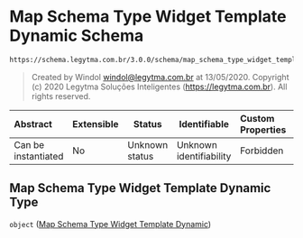 # Map Schema Type Widget Template Dynamic Schema

```txt
https://schema.legytma.com.br/3.0.0/schema/map_schema_type_widget_template_dynamic.schema.json
```




> Created by Windol [windol@legytma.com.br](mailto:windol@legytma.com.br) at 13/05/2020.
> Copyright (c) 2020 Legytma Soluções Inteligentes (<https://legytma.com.br>). All rights reserved.
>

| Abstract            | Extensible | Status         | Identifiable            | Custom Properties | Additional Properties | Access Restrictions | Defined In                                                                                                                                  |
| :------------------ | ---------- | -------------- | ----------------------- | :---------------- | --------------------- | ------------------- | ------------------------------------------------------------------------------------------------------------------------------------------- |
| Can be instantiated | No         | Unknown status | Unknown identifiability | Forbidden         | Allowed               | none                | [map_schema_type_widget_template_dynamic.schema.json](../schema/map_schema_type_widget_template_dynamic.schema.json) |

## Map Schema Type Widget Template Dynamic Type

`object` ([Map Schema Type Widget Template Dynamic](map_schema_type_widget_template_dynamic.md))

